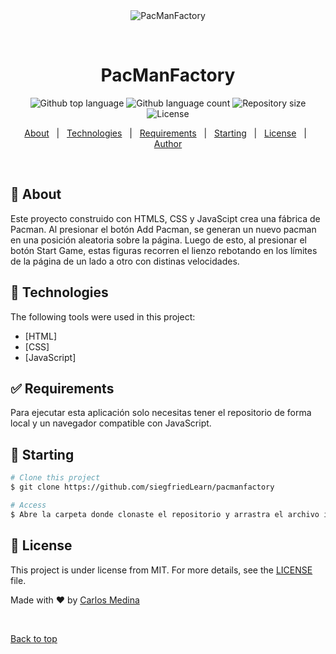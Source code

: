 <div align="center" id="top"> 
  <img src="./.github/app.gif" alt="PacManFactory" />

  &#xa0;

  <!-- <a href="https://pacmanfactory.netlify.app">Demo</a> -->
</div>

<h1 align="center">PacManFactory</h1>

<p align="center">
  <img alt="Github top language" src="https://img.shields.io/github/languages/top/siegfriedLearn/pacmanfactory?color=56BEB8">

  <img alt="Github language count" src="https://img.shields.io/github/languages/count/siegfriedLearn/pacmanfactory?color=56BEB8">

  <img alt="Repository size" src="https://img.shields.io/github/repo-size/siegfriedLearn/pacmanfactory?color=56BEB8">

  <img alt="License" src="https://img.shields.io/github/license/siegfriedLearn/pacmanfactory?color=56BEB8">

  <!-- <img alt="Github issues" src="https://img.shields.io/github/issues/siegfriedLearn/pacmanfactory?color=56BEB8" /> -->

  <!-- <img alt="Github forks" src="https://img.shields.io/github/forks/siegfriedLearn/pacmanfactory?color=56BEB8" /> -->

  <!-- <img alt="Github stars" src="https://img.shields.io/github/stars/siegfriedLearn/pacmanfactory?color=56BEB8" /> -->
</p>

<!-- Status -->

<!-- <h4 align="center"> 
	🚧  PacManFactory 🚀 Under construction...  🚧
</h4> 

<hr> -->

<p align="center">
  <a href="#dart-about">About</a> &#xa0; | &#xa0; 
  <a href="#rocket-technologies">Technologies</a> &#xa0; | &#xa0;
  <a href="#white_check_mark-requirements">Requirements</a> &#xa0; | &#xa0;
  <a href="#checkered_flag-starting">Starting</a> &#xa0; | &#xa0;
  <a href="#memo-license">License</a> &#xa0; | &#xa0;
  <a href="https://github.com/siegfriedLearn" target="_blank">Author</a>
</p>

<br>

## :dart: About ##

Este proyecto construido con HTMLS, CSS y JavaScipt crea una fábrica de Pacman. Al presionar el botón Add Pacman, se generan un nuevo pacman en una posición aleatoria sobre la página. Luego de esto, al presionar el botón Start Game, estas figuras recorren el lienzo rebotando en los límites de la página de un lado a otro con distinas velocidades.


## :rocket: Technologies ##

The following tools were used in this project:

- [HTML]
- [CSS]
- [JavaScript]

## :white_check_mark: Requirements ##

Para ejecutar esta aplicación solo necesitas tener el repositorio de forma local y un navegador compatible con JavaScript.

## :checkered_flag: Starting ##

```bash
# Clone this project
$ git clone https://github.com/siegfriedLearn/pacmanfactory

# Access
$ Abre la carpeta donde clonaste el repositorio y arrastra el archivo index.html a tu navegador

```

## :memo: License ##

This project is under license from MIT. For more details, see the [LICENSE](LICENSE.md) file.


Made with :heart: by <a href="https://github.com/siegfriedLearn" target="_blank">Carlos Medina</a>

&#xa0;

<a href="#top">Back to top</a>
